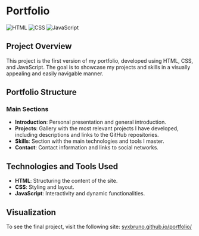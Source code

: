 # Portfolio

![HTML](https://img.shields.io/badge/HTML-E34F26?style=for-the-badge&logo=html5&logoColor=white)
![CSS](https://img.shields.io/badge/CSS-1572B6?style=for-the-badge&logo=css3&logoColor=white)
![JavaScript](https://img.shields.io/badge/JavaScript-F7DF1E?style=for-the-badge&logo=javascript&logoColor=black)

## Project Overview
This project is the first version of my portfolio, developed using HTML, CSS, and JavaScript. The goal is to showcase my projects and skills in a visually appealing and easily navigable manner.

## Portfolio Structure

### Main Sections
- **Introduction**: Personal presentation and general introduction.
- **Projects**: Gallery with the most relevant projects I have developed, including descriptions and links to the GitHub repositories.
- **Skills**: Section with the main technologies and tools I master.
- **Contact**: Contact information and links to social networks.

## Technologies and Tools Used

- **HTML**: Structuring the content of the site.
- **CSS**: Styling and layout.
- **JavaScript**: Interactivity and dynamic functionalities.

## Visualization
To see the final project, visit the following site: [syxbruno.github.io/portfolio/](https://syxbruno.github.io/portfolio/)
